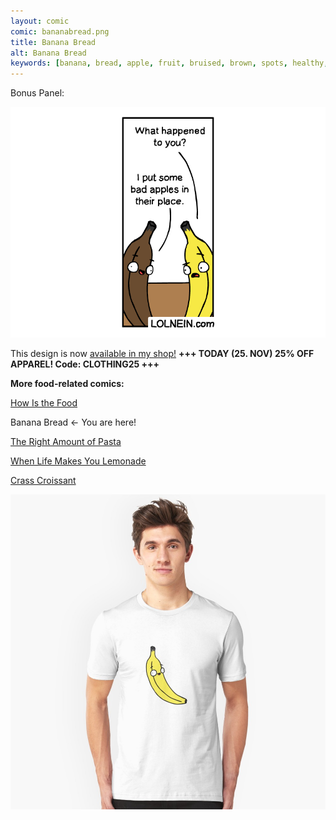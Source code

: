 ```yaml
---
layout: comic
comic: bananabread.png
title: Banana Bread
alt: Banana Bread
keywords: [banana, bread, apple, fruit, bruised, brown, spots, healthy, apples, bananas, fight]
---
```


Bonus Panel:

![Banana Bread Bonus](/images/bananabread_bonus.png)

This design is now [available in my shop!](https://www.redbubble.com/people/LOLNEIN/shop) __+++ TODAY (25. NOV) 25% OFF APPAREL! Code: CLOTHING25 +++__


__More food-related comics:__

[How Is the Food](https://lolnein.com/2019/11/20/howisthefood/)

Banana Bread <- You are here!

[The Right Amount of Pasta](https://lolnein.com/2019/09/06/therightamountofpasta/)

[When Life Makes You Lemonade](https://lolnein.com/2019/08/29/whenlifemakesyoulemonade/)

[Crass Croissant](https://lolnein.com/2018/02/01/crasscroissant/) 


[![Banana Shirt](/images/banana_shirt.jpg)](https://www.redbubble.com/people/LOLNEIN/shop)
